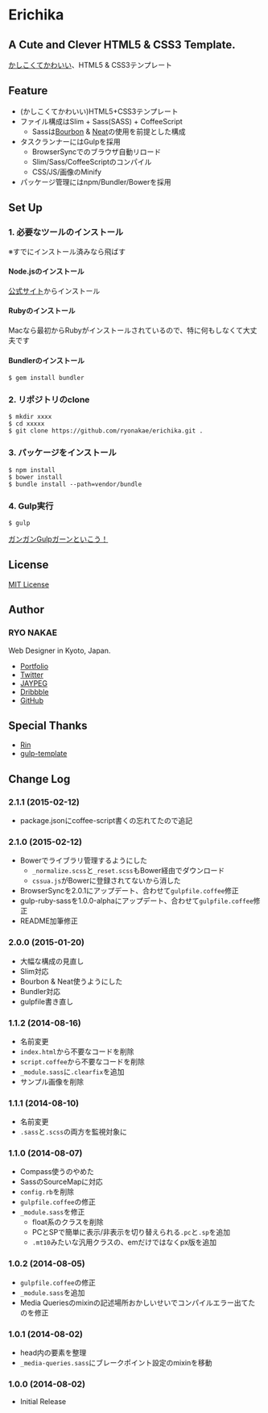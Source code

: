 # Erichika

## A Cute and Clever HTML5 & CSS3 Template.

[かしこくてかわいい](http://cl.ly/image/3F1j3r0u1I00)、HTML5 & CSS3テンプレート


## Feature

* (かしこくてかわいい)HTML5+CSS3テンプレート
* ファイル構成はSlim + Sass(SASS) + CoffeeScript
  - Sassは[Bourbon](http://bourbon.io/) & [Neat](http://neat.bourbon.io/)の使用を前提とした構成
* タスクランナーにはGulpを採用
  - BrowserSyncでのブラウザ自動リロード
  - Slim/Sass/CoffeeScriptのコンパイル
  - CSS/JS/画像のMinify
* パッケージ管理にはnpm/Bundler/Bowerを採用


## Set Up
### 1. 必要なツールのインストール
※すでにインストール済みなら飛ばす

#### Node.jsのインストール
[公式サイト](http://nodejs.jp/nodejs.org_ja/docs/v0.10/)からインストール

#### Rubyのインストール
Macなら最初からRubyがインストールされているので、特に何もしなくて大丈夫です

#### Bundlerのインストール

    $ gem install bundler

### 2. リポジトリのclone

    $ mkdir xxxx
    $ cd xxxxx
    $ git clone https://github.com/ryonakae/erichika.git .

### 3. パッケージをインストール
    
    $ npm install
    $ bower install
    $ bundle install --path=vendor/bundle

### 4. Gulp実行

    $ gulp
    
[ガンガンGulpガーンといこう！](http://cl.ly/image/0e2x3D1M3J1p)


## License

[MIT License](https://github.com/ryonakae/erichika/blob/master/LICENSE)


## Author

### RYO NAKAE

Web Designer in Kyoto, Japan.

* [Portfolio](http://brdr.jp)
* [Twitter](https://twitter.com/ryo_dg)
* [JAYPEG](https://jypg.net/ryo_dg)
* [Dribbble](https://dribbble.com/ryo_dg)
* [GitHub](https://github.com/ryonakae)


## Special Thanks

* [Rin](https://github.com/sanographix/rin-html-template)
* [gulp-template](https://github.com/310u8/gulp-template)


## Change Log
### 2.1.1 (2015-02-12)
* package.jsonにcoffee-script書くの忘れてたので追記

### 2.1.0 (2015-02-12)
* Bowerでライブラリ管理するようにした
  - `_normalize.scss`と`_reset.scss`もBower経由でダウンロード
  - `cssua.js`がBowerに登録されてないから消した
* BrowserSyncを2.0.1にアップデート、合わせて`gulpfile.coffee`修正
* gulp-ruby-sassを1.0.0-alphaにアップデート、合わせて`gulpfile.coffee`修正
* README加筆修正

### 2.0.0 (2015-01-20)
* 大幅な構成の見直し
* Slim対応
* Bourbon & Neat使うようにした
* Bundler対応
* gulpfile書き直し

### 1.1.2 (2014-08-16)
* 名前変更
* `index.html`から不要なコードを削除
* `script.coffee`から不要なコードを削除
* `_module.sass`に`.clearfix`を追加
* サンプル画像を削除

### 1.1.1 (2014-08-10)
* 名前変更
* `.sass`と`.scss`の両方を監視対象に

### 1.1.0 (2014-08-07)
* Compass使うのやめた
* SassのSourceMapに対応
* `config.rb`を削除
* `gulpfile.coffee`の修正
* `_module.sass`を修正
  * float系のクラスを削除
  * PCとSPで簡単に表示/非表示を切り替えられる`.pc`と`.sp`を追加
  * `.mt10`みたいな汎用クラスの、emだけではなくpx版を追加

### 1.0.2 (2014-08-05)
* `gulpfile.coffee`の修正
* `_module.sass`を追加
* Media Queriesのmixinの記述場所おかしいせいでコンパイルエラー出てたのを修正

### 1.0.1 (2014-08-02)
* head内の要素を整理
* `_media-queries.sass`にブレークポイント設定のmixinを移動

### 1.0.0 (2014-08-02)
* Initial Release